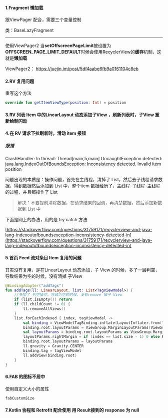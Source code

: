 #### 1.Fragment 懒加载 

跟ViewPager 配合，需要三个变量控制

类：BaseLazyFragment

------

使用ViewPager2  当**setOffscreenPageLimit**被设置为**OFFSCREEN_PAGE_LIMIT_DEFAULT**时候会使用RecyclerView的**缓存**机制，这就是**懒加载**

 ViewPager2：  https://juejin.im/post/5df4aabe6fb9a0161104c8eb



#### 2.RV 复用问题

重写这个方法

```kotlin
override fun getItemViewType(position: Int) = position
```



#### 3.RV 列表 Item 中的LinearLayout 动态添加子View ，刷新列表时，子View 重新绘制闪动





#### 4.在 RV 请求下拉刷新时，滑动 item 报错

##### 报错

CrashHandler: In thread: Thread[main,5,main]
UncaughtException detected: java.lang.IndexOutOfBoundsException: Inconsistency detected. Invalid item position 

问题出现的本质是：操作问题，首先在主线程，清掉了 List，然后去子线程请求数据，得到数据然后添加到 List 中，整个item 数据经历了，主线程-子线程-主线程 的过程，并且都操作了 List

> 解决：不要提前清除数据，在请求结果的回调，再清楚数据，然后添加新数据到 List 中

下面是网上的办法，用的是 try catch 方法

[https://stackoverflow.com/questions/31759171/recyclerview-and-java-lang-indexoutofboundsexception-inconsistency-detected-in](https://stackoverflow.com/questions/31759171/recyclerview-and-java-lang-indexoutofboundsexception-inconsistency-detected-in)



#### 5.首页 Feed 流对条目 Item 复用的问题

其实没有复用，是在LinearLayout 动态添加，子 View 的时候，多了一层判空，导致结果为空的时候，没有清掉 子View

```kotlin
@BindingAdapter("addTags")
fun addTags(ll: LinearLayout, list: List<TagViewModel>) {
  	//多加了 判空操作，导致为空的时候，没有remove 掉子 View
    if (list.isEmpty()) return
    if (ll.childCount != 0) {
        ll.removeAllViews()
    }
    list.forEachIndexed { index, tagViewModel ->
        val binding = ViewModelTagBinding.inflate(LayoutInflater.from(ll.context))
        binding.root.layoutParams = ViewGroup.MarginLayoutParams(ViewGroup.LayoutParams.MATCH_PARENT, ViewGroup.LayoutParams.MATCH_PARENT)
        val layoutParams = binding.root.layoutParams as ViewGroup.MarginLayoutParams
        layoutParams.rightMargin = if (index == list.size - 1) 0 else R.dimen.dp_10.getResDimen().toInt()
        binding.root.layoutParams = layoutParams
        ll.gravity = Gravity.CENTER
        binding.tag = tagViewModel
        ll.addView(binding.root)
    }
}
```



#### 6.FAB 的图标不居中

使用自定义大小的属性

```xml
fabCustomSize
```



#### 7.Kotlin 协程和 Retrofit 配合使用 用 Result接到的 response 为 null







